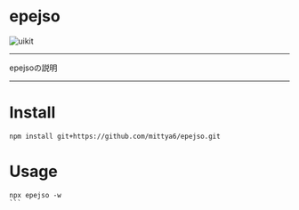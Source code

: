 # epejso

![uikit](https://user-images.githubusercontent.com/53619699/117480426-8d945680-af9c-11eb-802b-63ca593a8c07.jpg)

----

epejsoの説明

----

# Install

```
npm install git+https://github.com/mittya6/epejso.git
```

# Usage
````
npx epejso -w
```
